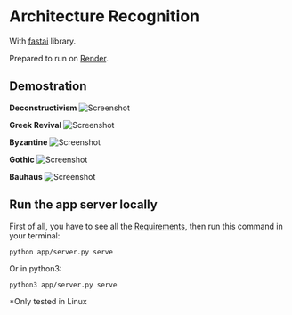 # Architecture Recognition

With [fastai](https://www.fast.ai) library.

Prepared to run on [Render](https://render.com).


## Demostration

**Deconstructivism**
![Screenshot](https://github.com/dumitrux/ArchitectureRecognition/blob/master/demostration/test1.gif)

**Greek Revival**
![Screenshot](https://github.com/dumitrux/ArchitectureRecognition/blob/master/demostration/test2.gif)

**Byzantine**
![Screenshot](https://github.com/dumitrux/ArchitectureRecognition/blob/master/demostration/test3.gif)

**Gothic**
![Screenshot](https://github.com/dumitrux/ArchitectureRecognition/blob/master/demostration/test4.gif)

**Bauhaus**
![Screenshot](https://github.com/dumitrux/ArchitectureRecognition/blob/master/demostration/test5.gif)


## Run the app server locally

First of all, you have to see all the [Requirements](https://github.com/dumitrux/ArchitectureRecognition/blob/master/requirements.txt), then run this command in your terminal:

    python app/server.py serve

Or in python3:

    python3 app/server.py serve


*Only tested in Linux
